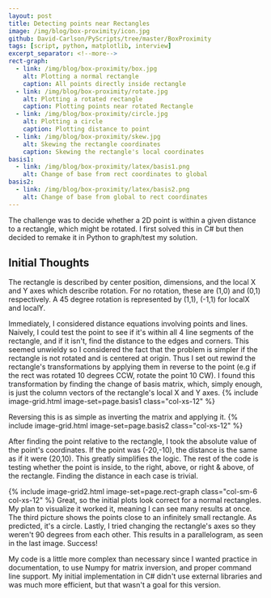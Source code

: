 ```yaml
---
layout: post
title: Detecting points near Rectangles
image: /img/blog/box-proximity/icon.jpg
github: David-Carlson/PyScripts/tree/master/BoxProximity
tags: [script, python, matplotlib, interview]
excerpt_separator: <!--more-->
rect-graph:
  - link: /img/blog/box-proximity/box.jpg
    alt: Plotting a normal rectangle
    caption: All points directly inside rectangle
  - link: /img/blog/box-proximity/rotate.jpg
    alt: Plotting a rotated rectangle
    caption: Plotting points near rotated Rectangle
  - link: /img/blog/box-proximity/circle.jpg
    alt: Plotting a circle
    caption: Plotting distance to point
  - link: /img/blog/box-proximity/skew.jpg
    alt: Skewing the rectangle coordinates
    caption: Skewing the rectangle's local coordinates
basis1:
  - link: /img/blog/box-proximity/latex/basis1.png
    alt: Change of base from rect coordinates to global
basis2:
  - link: /img/blog/box-proximity/latex/basis2.png
    alt: Change of base from global to rect coordinates
---
```

<!-- TODO: Add image and inline images above -->
<!-- Add latex and/or SVG graphics
https://www.janvas.com/v6.1/janvas_web_6.1/en/howto.php
-->

The challenge was to decide whether a 2D point is within a given distance to a
rectangle, which might be rotated. I first solved this in C# but then decided to
remake it in Python to graph/test my solution.
<!--more-->

## Initial Thoughts
The rectangle is described by center position, dimensions, and the local X and Y axes
which describe rotation. For no rotation, these are (1,0) and (0,1) respectively.
A 45 degree rotation is represented by (1,1), (-1,1) for localX and localY.


Immediately, I considered distance equations involving points and lines.
Naively, I could test the point to see if it's within all 4 line segments of the
rectangle, and if it isn't, find the distance to the edges and corners.
This seemed unwieldy so I considered the fact that the problem is simpler if the
rectangle is not rotated and is centered at origin. Thus I set out rewind the rectangle's
transformations by applying them in reverse to the point
(e.g if the rect was rotated 10 degrees CCW, rotate the point 10 CW).
I found this transformation by finding the change of basis matrix, which,
simply enough, is just the column vectors of the rectangle's local X and Y axes.
{% include image-grid.html image-set=page.basis1 class="col-xs-12" %}
<!-- R = localX,y -->
Reversing this is as simple as inverting the matrix and applying it.
{% include image-grid.html image-set=page.basis2 class="col-xs-12" %}
<!-- Draw latex matrix -->
<!-- Picture showing rect transformation -->
<!-- Latex of matrices used -->
<!-- Link to resources used -->
After finding the point relative to the rectangle, I took the absolute value of
the point's coordinates. If the point was (-20,-10), the distance is the same as
if it were (20,10). This greatly simplifies the logic. The rest of the code is
testing whether the point is inside, to the right, above, or right & above,
of the rectangle. Finding the distance in each case is trivial.

{% include image-grid2.html image-set=page.rect-graph class="col-sm-6 col-xs-12" %}
Great, so the initial plots look correct for a normal rectangles. My plan to
visualize it worked it, meaning I can see many results at once. The third picture
shows the points close to an infinitely small rectangle. As predicted, it's a circle.
Lastly, I tried changing the rectangle's axes so they weren't 90 degrees from
each other. This results in a parallelogram, as seen in the last image. Success!

My code is a little more complex than necessary since I wanted practice in
documentation, to use Numpy for matrix inversion, and proper command line support.
My initial implementation in C# didn't use external libraries and was much more
efficient, but that wasn't a goal for this version.
